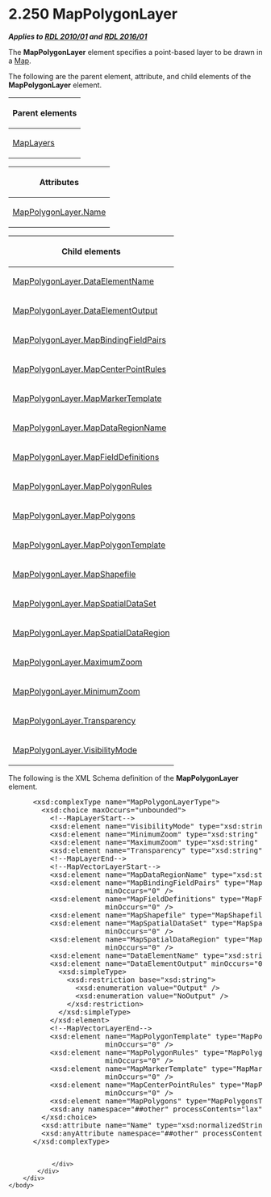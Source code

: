 <html dir="LTR" xmlns:mshelp="http://msdn.microsoft.com/mshelp" xmlns:ddue="http://ddue.schemas.microsoft.com/authoring/2003/5" xmlns:xlink="http://www.w3.org/1999/xlink" xmlns:tool="http://www.microsoft.com/tooltip">
    <head>
        <meta http-equiv="Content-Type" content="text/html; CHARSET=utf-8"></meta>
        <meta name="save" content="history"></meta>
        <title>2.250 MapPolygonLayer</title>
        <xml>
            <mshelp:toctitle title="2.250 MapPolygonLayer"></mshelp:toctitle>
            <mshelp:rltitle title="[MS-RDL]: MapPolygonLayer"></mshelp:rltitle>
            <mshelp:keyword index="A" term="f54fa273-d9b2-4e49-a896-6001bcda016b"></mshelp:keyword>
            <mshelp:attr name="DCSext.ContentType" value="open specification"></mshelp:attr>
            <mshelp:attr name="AssetID" value="f54fa273-d9b2-4e49-a896-6001bcda016b"></mshelp:attr>
            <mshelp:attr name="TopicType" value="kbRef"></mshelp:attr>
            <mshelp:attr name="DCSext.Title" value="[MS-RDL]: MapPolygonLayer" />
        </xml>
    </head>
    <body>
        <div id="header">
            <h1 class="heading">2.250 MapPolygonLayer</h1>
        </div>
        <div id="mainSection">
            <div id="mainBody">
                <div id="allHistory" class="saveHistory"></div>
                <div id="sectionSection0" class="section" name="collapseableSection">
                    

<p><b><i>Applies to </i></b><a href="3428e690-a348-4ec7-8a6a-8efb42d2cdee.md"><b><i>RDL 2010/01</i></b></a><b><i>
and </i></b><a href="52ce3983-2bfc-4e72-9359-42aaf5fe4509.md"><b><i>RDL 2016/01</i></b></a></p>

<p>The <b>MapPolygonLayer</b> element specifies a point-based
layer to be drawn in a <a href="fd166dd8-6772-4507-b3f6-50a2b7cfd6ac.md">Map</a>.</p>

<p>The following are the parent element, attribute, and child
elements of the <b>MapPolygonLayer</b> element.</p>

<table>
 <thead>
  <tr>
   <th>
   <p>Parent elements</p>
   </th>
  </tr>
 </thead>
 <tr>
  <td>
  <p><a href="6e3c29b0-8940-48ac-a950-d3db026f8e08.md">MapLayers</a></p>
  </td>
 </tr>
</table>

<p> </p>

<table>
 <thead>
  <tr>
   <th>
   <p>Attributes</p>
   </th>
  </tr>
 </thead>
 <tr>
  <td>
  <p><a href="051ed830-ad36-4bf1-a888-51efa5201d3e.md">MapPolygonLayer.Name</a></p>
  </td>
 </tr>
</table>

<p> </p>

<table>
 <thead>
  <tr>
   <th>
   <p>Child elements</p>
   </th>
  </tr>
 </thead>
 <tr>
  <td>
  <p><a href="f153e926-0ffc-439a-8f4c-35857c8d2c74.md">MapPolygonLayer.DataElementName</a></p>
  </td>
 </tr>
 <tr>
  <td>
  <p><a href="0781b7e0-8242-416a-a566-869b3f334cd8.md">MapPolygonLayer.DataElementOutput</a></p>
  </td>
 </tr>
 <tr>
  <td>
  <p><a href="1139e886-e2e6-4349-8a6b-20189575e0d8.md">MapPolygonLayer.MapBindingFieldPairs</a></p>
  </td>
 </tr>
 <tr>
  <td>
  <p><a href="029529b0-a93e-4c23-a5b3-a567b40706ae.md">MapPolygonLayer.MapCenterPointRules</a></p>
  </td>
 </tr>
 <tr>
  <td>
  <p><a href="2a88a04d-9a5f-41b9-a92a-7822f241de3c.md">MapPolygonLayer.MapMarkerTemplate</a></p>
  </td>
 </tr>
 <tr>
  <td>
  <p><a href="839dcc56-d7df-4bff-81e6-04fcae33d7f2.md">MapPolygonLayer.MapDataRegionName</a></p>
  </td>
 </tr>
 <tr>
  <td>
  <p><a href="94804167-a7e1-46a7-ae40-8c42e05dd7e0.md">MapPolygonLayer.MapFieldDefinitions</a></p>
  </td>
 </tr>
 <tr>
  <td>
  <p><a href="294e60f1-91b7-456c-9347-293fb2e951c3.md">MapPolygonLayer.MapPolygonRules</a></p>
  </td>
 </tr>
 <tr>
  <td>
  <p><a href="0457423c-549f-42ad-aa4e-24d1cae59a71.md">MapPolygonLayer.MapPolygons</a></p>
  </td>
 </tr>
 <tr>
  <td>
  <p><a href="87302022-39aa-47b1-82cf-1c498d9703a2.md">MapPolygonLayer.MapPolygonTemplate</a></p>
  </td>
 </tr>
 <tr>
  <td>
  <p><a href="30bb682a-8253-420b-9e8d-0017b6b847ef.md">MapPolygonLayer.MapShapefile</a></p>
  </td>
 </tr>
 <tr>
  <td>
  <p><a href="f9eae5c1-4d5e-428e-9dd7-71f3caf5534d.md">MapPolygonLayer.MapSpatialDataSet</a></p>
  </td>
 </tr>
 <tr>
  <td>
  <p><a href="9f95fa60-b272-456d-b16e-572590764d13.md">MapPolygonLayer.MapSpatialDataRegion</a></p>
  </td>
 </tr>
 <tr>
  <td>
  <p><a href="a7eb6ab2-20c7-481a-ac04-14a4c4c4c561.md">MapPolygonLayer.MaximumZoom</a></p>
  </td>
 </tr>
 <tr>
  <td>
  <p><a href="b37159c5-a2aa-472d-a512-8efbe4d2ee54.md">MapPolygonLayer.MinimumZoom</a></p>
  </td>
 </tr>
 <tr>
  <td>
  <p><a href="b9787170-ed00-4234-b1e9-46c25d2b7b9f.md">MapPolygonLayer.Transparency</a></p>
  </td>
 </tr>
 <tr>
  <td>
  <p><a href="72349e96-2416-473a-b24c-3692c95efef7.md">MapPolygonLayer.VisibilityMode</a></p>
  </td>
 </tr>
</table>

<p>The following is the XML Schema definition of the <b>MapPolygonLayer</b>
element.           </p>

<dl>
<dd>
<div><pre> &lt;xsd:complexType name=&quot;MapPolygonLayerType&quot;&gt;
   &lt;xsd:choice maxOccurs=&quot;unbounded&quot;&gt;
     &lt;!--MapLayerStart--&gt;
     &lt;xsd:element name=&quot;VisibilityMode&quot; type=&quot;xsd:string&quot; minOccurs=&quot;0&quot; /&gt;
     &lt;xsd:element name=&quot;MinimumZoom&quot; type=&quot;xsd:string&quot; minOccurs=&quot;0&quot; /&gt;
     &lt;xsd:element name=&quot;MaximumZoom&quot; type=&quot;xsd:string&quot; minOccurs=&quot;0&quot; /&gt;
     &lt;xsd:element name=&quot;Transparency&quot; type=&quot;xsd:string&quot; minOccurs=&quot;0&quot; /&gt;
     &lt;!--MapLayerEnd--&gt;
     &lt;!--MapVectorLayerStart--&gt;
     &lt;xsd:element name=&quot;MapDataRegionName&quot; type=&quot;xsd:string&quot; minOccurs=&quot;0&quot; /&gt;
     &lt;xsd:element name=&quot;MapBindingFieldPairs&quot; type=&quot;MapBindingFieldPairsType&quot; 
                  minOccurs=&quot;0&quot; /&gt;
     &lt;xsd:element name=&quot;MapFieldDefinitions&quot; type=&quot;MapFieldDefinitionsType&quot; 
                  minOccurs=&quot;0&quot; /&gt;
     &lt;xsd:element name=&quot;MapShapefile&quot; type=&quot;MapShapefileType&quot; minOccurs=&quot;0&quot; /&gt;
     &lt;xsd:element name=&quot;MapSpatialDataSet&quot; type=&quot;MapSpatialDataSetType&quot; 
                  minOccurs=&quot;0&quot; /&gt;
     &lt;xsd:element name=&quot;MapSpatialDataRegion&quot; type=&quot;MapSpatialDataRegionType&quot; 
                  minOccurs=&quot;0&quot; /&gt;
     &lt;xsd:element name=&quot;DataElementName&quot; type=&quot;xsd:string&quot; minOccurs=&quot;0&quot; /&gt;
     &lt;xsd:element name=&quot;DataElementOutput&quot; minOccurs=&quot;0&quot;&gt;
       &lt;xsd:simpleType&gt;
         &lt;xsd:restriction base=&quot;xsd:string&quot;&gt;
           &lt;xsd:enumeration value=&quot;Output&quot; /&gt;
           &lt;xsd:enumeration value=&quot;NoOutput&quot; /&gt;
         &lt;/xsd:restriction&gt;
       &lt;/xsd:simpleType&gt;
     &lt;/xsd:element&gt;
     &lt;!--MapVectorLayerEnd--&gt;
     &lt;xsd:element name=&quot;MapPolygonTemplate&quot; type=&quot;MapPolygonTemplateType&quot; 
                  minOccurs=&quot;0&quot; /&gt;
     &lt;xsd:element name=&quot;MapPolygonRules&quot; type=&quot;MapPolygonRulesType&quot; 
                  minOccurs=&quot;0&quot; /&gt;
     &lt;xsd:element name=&quot;MapMarkerTemplate&quot; type=&quot;MapMarkerTemplateType&quot; 
                  minOccurs=&quot;0&quot; /&gt;
     &lt;xsd:element name=&quot;MapCenterPointRules&quot; type=&quot;MapPointRulesType&quot; 
                  minOccurs=&quot;0&quot; /&gt;
     &lt;xsd:element name=&quot;MapPolygons&quot; type=&quot;MapPolygonsType&quot; minOccurs=&quot;0&quot; /&gt;
     &lt;xsd:any namespace=&quot;##other&quot; processContents=&quot;lax&quot; /&gt;
   &lt;/xsd:choice&gt;
   &lt;xsd:attribute name=&quot;Name&quot; type=&quot;xsd:normalizedString&quot; use=&quot;required&quot; /&gt;
   &lt;xsd:anyAttribute namespace=&quot;##other&quot; processContents=&quot;lax&quot; /&gt;
 &lt;/xsd:complexType&gt;
  
</pre></div>
</dd></dl>


                </div>
            </div>
        </div>
    </body>
</html>